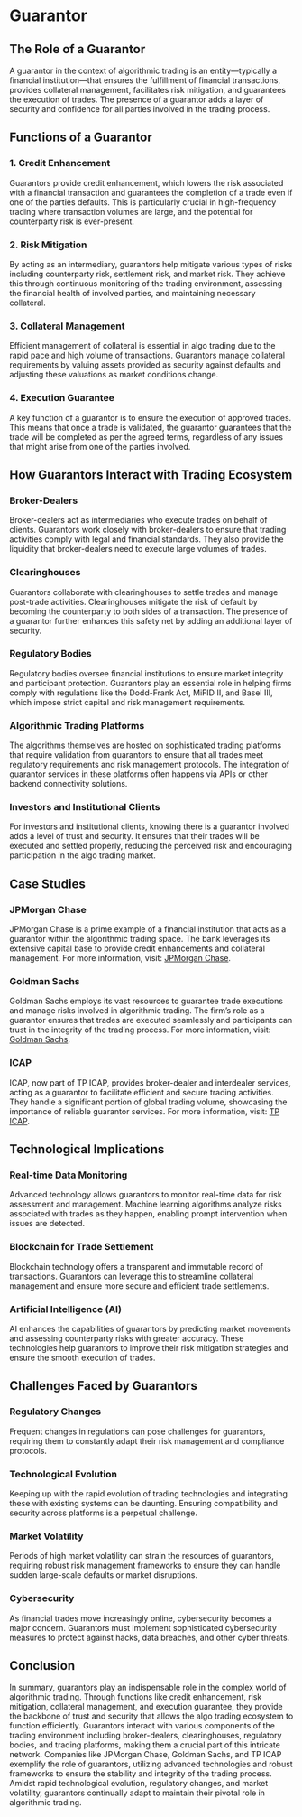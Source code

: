 # Guarantor

## The Role of a Guarantor

A guarantor in the context of algorithmic trading is an entity—typically a financial institution—that ensures the fulfillment of financial transactions, provides collateral management, facilitates risk mitigation, and guarantees the execution of trades. The presence of a guarantor adds a layer of security and confidence for all parties involved in the trading process.

## Functions of a Guarantor

### 1. Credit Enhancement

Guarantors provide credit enhancement, which lowers the risk associated with a financial transaction and guarantees the completion of a trade even if one of the parties defaults. This is particularly crucial in high-frequency trading where transaction volumes are large, and the potential for counterparty risk is ever-present.

### 2. Risk Mitigation 

By acting as an intermediary, guarantors help mitigate various types of risks including counterparty risk, settlement risk, and market risk. They achieve this through continuous monitoring of the trading environment, assessing the financial health of involved parties, and maintaining necessary collateral.

### 3. Collateral Management

Efficient management of collateral is essential in algo trading due to the rapid pace and high volume of transactions. Guarantors manage collateral requirements by valuing assets provided as security against defaults and adjusting these valuations as market conditions change.

### 4. Execution Guarantee

A key function of a guarantor is to ensure the execution of approved trades. This means that once a trade is validated, the guarantor guarantees that the trade will be completed as per the agreed terms, regardless of any issues that might arise from one of the parties involved.

## How Guarantors Interact with Trading Ecosystem

### Broker-Dealers

Broker-dealers act as intermediaries who execute trades on behalf of clients. Guarantors work closely with broker-dealers to ensure that trading activities comply with legal and financial standards. They also provide the liquidity that broker-dealers need to execute large volumes of trades.

### Clearinghouses

Guarantors collaborate with clearinghouses to settle trades and manage post-trade activities. Clearinghouses mitigate the risk of default by becoming the counterparty to both sides of a transaction. The presence of a guarantor further enhances this safety net by adding an additional layer of security.

### Regulatory Bodies

Regulatory bodies oversee financial institutions to ensure market integrity and participant protection. Guarantors play an essential role in helping firms comply with regulations like the Dodd-Frank Act, MiFID II, and Basel III, which impose strict capital and risk management requirements.

### Algorithmic Trading Platforms

The algorithms themselves are hosted on sophisticated trading platforms that require validation from guarantors to ensure that all trades meet regulatory requirements and risk management protocols. The integration of guarantor services in these platforms often happens via APIs or other backend connectivity solutions.

### Investors and Institutional Clients

For investors and institutional clients, knowing there is a guarantor involved adds a level of trust and security. It ensures that their trades will be executed and settled properly, reducing the perceived risk and encouraging participation in the algo trading market.

## Case Studies

### JPMorgan Chase

JPMorgan Chase is a prime example of a financial institution that acts as a guarantor within the algorithmic trading space. The bank leverages its extensive capital base to provide credit enhancements and collateral management. For more information, visit: [JPMorgan Chase](https://www.jpmorganchase.com).

### Goldman Sachs

Goldman Sachs employs its vast resources to guarantee trade executions and manage risks involved in algorithmic trading. The firm’s role as a guarantor ensures that trades are executed seamlessly and participants can trust in the integrity of the trading process. For more information, visit: [Goldman Sachs](https://www.goldmansachs.com).

### ICAP

ICAP, now part of TP ICAP, provides broker-dealer and interdealer services, acting as a guarantor to facilitate efficient and secure trading activities. They handle a significant portion of global trading volume, showcasing the importance of reliable guarantor services. For more information, visit: [TP ICAP](https://www.tpicap.com).

## Technological Implications

### Real-time Data Monitoring

Advanced technology allows guarantors to monitor real-time data for risk assessment and management. Machine learning algorithms analyze risks associated with trades as they happen, enabling prompt intervention when issues are detected.

### Blockchain for Trade Settlement

Blockchain technology offers a transparent and immutable record of transactions. Guarantors can leverage this to streamline collateral management and ensure more secure and efficient trade settlements.

### Artificial Intelligence (AI)

AI enhances the capabilities of guarantors by predicting market movements and assessing counterparty risks with greater accuracy. These technologies help guarantors to improve their risk mitigation strategies and ensure the smooth execution of trades.

## Challenges Faced by Guarantors

### Regulatory Changes

Frequent changes in regulations can pose challenges for guarantors, requiring them to constantly adapt their risk management and compliance protocols.

### Technological Evolution

Keeping up with the rapid evolution of trading technologies and integrating these with existing systems can be daunting. Ensuring compatibility and security across platforms is a perpetual challenge.

### Market Volatility

Periods of high market volatility can strain the resources of guarantors, requiring robust risk management frameworks to ensure they can handle sudden large-scale defaults or market disruptions.

### Cybersecurity

As financial trades move increasingly online, cybersecurity becomes a major concern. Guarantors must implement sophisticated cybersecurity measures to protect against hacks, data breaches, and other cyber threats.

## Conclusion

In summary, guarantors play an indispensable role in the complex world of algorithmic trading. Through functions like credit enhancement, risk mitigation, collateral management, and execution guarantee, they provide the backbone of trust and security that allows the algo trading ecosystem to function efficiently. Guarantors interact with various components of the trading environment including broker-dealers, clearinghouses, regulatory bodies, and trading platforms, making them a crucial part of this intricate network. Companies like JPMorgan Chase, Goldman Sachs, and TP ICAP exemplify the role of guarantors, utilizing advanced technologies and robust frameworks to ensure the stability and integrity of the trading process. Amidst rapid technological evolution, regulatory changes, and market volatility, guarantors continually adapt to maintain their pivotal role in algorithmic trading.
